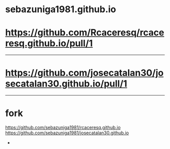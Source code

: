 # sebazuniga1981.github.io

# https://github.com/Rcaceresq/rcaceresq.github.io/pull/1
---

# https://github.com/josecatalan30/josecatalan30.github.io/pull/1

---

# fork
 https://github.com/sebazuniga1981/rcaceresq.github.io
 https://github.com/sebazuniga1981/josecatalan30.github.io

<!--!commit
<!--* https://github.com/sebazuniga1981/rcaceresq.github.io/commit/e546f0ba288ec425feddd4397ee9625f96f28a19 -->
<!--* https://github.com/sebazuniga1981/josecatalan30.github.io/commit/4a9ef6e0ecc9e6ee4c5126ade31d2c0cfc0660dc -->
*